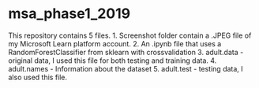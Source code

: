 # msa_phase1_2019
This repository contains 5 files.  1. Screenshot folder contain a .JPEG file of my Microsoft Learn platform account. 2. An .ipynb file that uses a RandomForestClassifier from sklearn with crossvalidation 3. adult.data - original data, I used this file for both testing and training data.  4. adult.names - Information about the dataset 5. adult.test - testing data, I also used this file. 
